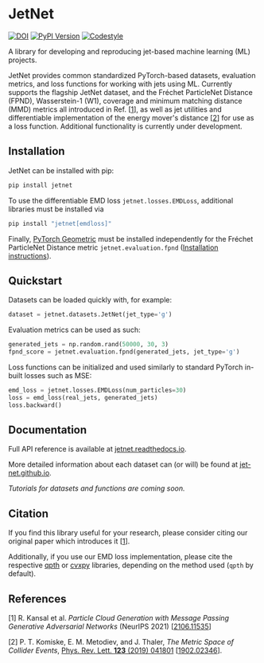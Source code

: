 # JetNet

[![DOI](https://zenodo.org/badge/DOI/10.5281/zenodo.5597893.svg)](https://doi.org/10.5281/zenodo.5597893)
[![PyPI Version](https://badge.fury.io/py/jetnet.svg)](https://pypi.org/project/jetnet/)
[![Codestyle](https://img.shields.io/badge/code%20style-black-000000.svg)](https://github.com/psf/black)

A library for developing and reproducing jet-based machine learning (ML) projects.

JetNet provides common standardized PyTorch-based datasets, evaluation metrics, and loss functions for working with jets using ML. Currently supports the flagship JetNet dataset, and the Fréchet ParticleNet Distance (FPND), Wasserstein-1 (W1), coverage and minimum matching distance (MMD) metrics all introduced in Ref. [[1](#references)], as well as jet utilities and differentiable implementation of the energy mover's distance [[2](#references)] for use as a loss function. Additional functionality is currently under development.


## Installation

JetNet can be installed with pip:

```bash
pip install jetnet
```

To use the differentiable EMD loss `jetnet.losses.EMDLoss`, additional libraries must be installed via

```bash
pip install "jetnet[emdloss]"
```

Finally, [PyTorch Geometric](https://github.com/pyg-team/pytorch_geometric) must be installed independently for the Fréchet ParticleNet Distance metric `jetnet.evaluation.fpnd` ([Installation instructions](https://github.com/pyg-team/pytorch_geometric#installation)).


## Quickstart

Datasets can be loaded quickly with, for example:

```python
dataset = jetnet.datasets.JetNet(jet_type='g')
```

Evaluation metrics can be used as such:

```python
generated_jets = np.random.rand(50000, 30, 3)
fpnd_score = jetnet.evaluation.fpnd(generated_jets, jet_type='g')
```

Loss functions can be initialized and used similarly to standard PyTorch in-built losses such as MSE:

```python
emd_loss = jetnet.losses.EMDLoss(num_particles=30)
loss = emd_loss(real_jets, generated_jets)
loss.backward()
```

## Documentation

Full API reference is available at [jetnet.readthedocs.io](https://jetnet.readthedocs.io/en/latest/).

More detailed information about each dataset can (or will) be found at [jet-net.github.io](https://jet-net.github.io/).

*Tutorials for datasets and functions are coming soon.*

## Citation

If you find this library useful for your research, please consider citing our original paper which introduces it [[1](#references)].

<!-- 
```latex
@inproceedings{kansal21,
 author = {Raghav Kansal and Javier Duarte and Hao Su and Breno Orzari and Thiago Tomei and Maurizio Pierini and Mary Touranakou and Jean-Roch Vlimant and Dimitrios Gunopulos},
 booktitle = {Advances in Neural Information Processing Systems},
 editor = {H. Larochelle and M. Ranzato and R. Hadsell and M. F. Balcan and H. Lin},
 pages = {1--12},
 publisher = {Curran Associates, Inc.},
 title = {Particle Cloud Generation with Message Passing Generative Adversarial Networks},
 url = {https://proceedings.neurips.cc/paper/2020/file/0004d0b59e19461ff126e3a08a814c33-Paper.pdf},
 volume = {33},
 year = {2020}
}
``` -->

Additionally, if you use our EMD loss implementation, please cite the respective [qpth](https://locuslab.github.io/qpth/) or [cvxpy](https://github.com/cvxpy/cvxpy) libraries, depending on the method used (`qpth` by default). 

## References

[1] R. Kansal et al. *Particle Cloud Generation with Message Passing Generative Adversarial Networks* (NeurIPS 2021) [[2106.11535](https://arxiv.org/abs/2106.11535)]

[2] P. T. Komiske, E. M. Metodiev, and J. Thaler, _The Metric Space of Collider Events_, [Phys. Rev. Lett. __123__ (2019) 041801](https://doi.org/10.1103/PhysRevLett.123.041801) [[1902.02346](https://arxiv.org/abs/1902.02346)].
